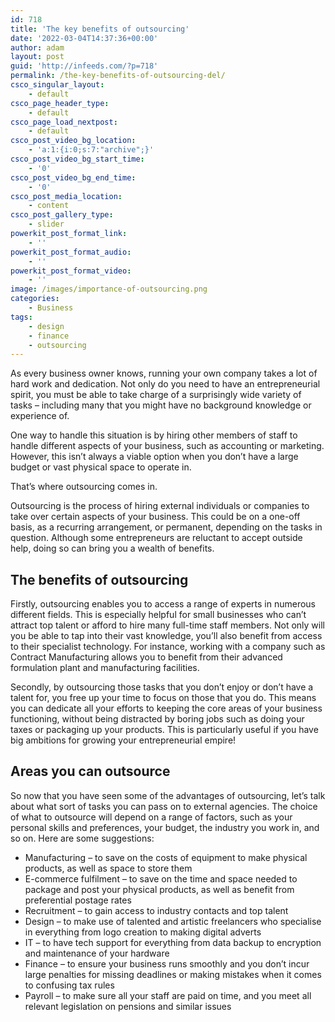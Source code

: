 ```yaml
---
id: 718
title: 'The key benefits of outsourcing'
date: '2022-03-04T14:37:36+00:00'
author: adam
layout: post
guid: 'http://infeeds.com/?p=718'
permalink: /the-key-benefits-of-outsourcing-del/
csco_singular_layout:
    - default
csco_page_header_type:
    - default
csco_page_load_nextpost:
    - default
csco_post_video_bg_location:
    - 'a:1:{i:0;s:7:"archive";}'
csco_post_video_bg_start_time:
    - '0'
csco_post_video_bg_end_time:
    - '0'
csco_post_media_location:
    - content
csco_post_gallery_type:
    - slider
powerkit_post_format_link:
    - ''
powerkit_post_format_audio:
    - ''
powerkit_post_format_video:
    - ''
image: /images/importance-of-outsourcing.png
categories:
    - Business
tags:
    - design
    - finance
    - outsourcing
---
```


As every business owner knows, running your own company takes a lot of hard work and dedication. Not only do you need to have an entrepreneurial spirit, you must be able to take charge of a surprisingly wide variety of tasks – including many that you might have no background knowledge or experience of.

One way to handle this situation is by hiring other members of staff to handle different aspects of your business, such as accounting or marketing. However, this isn’t always a viable option when you don’t have a large budget or vast physical space to operate in.

That’s where outsourcing comes in.

Outsourcing is the process of hiring external individuals or companies to take over certain aspects of your business. This could be on a one-off basis, as a recurring arrangement, or permanent, depending on the tasks in question. Although some entrepreneurs are reluctant to accept outside help, doing so can bring you a wealth of benefits.

## **The benefits of outsourcing**

Firstly, outsourcing enables you to access a range of experts in numerous different fields. This is especially helpful for small businesses who can’t attract top talent or afford to hire many full-time staff members. Not only will you be able to tap into their vast knowledge, you’ll also benefit from access to their specialist technology. For instance, working with a company such as Contract Manufacturing allows you to benefit from their advanced formulation plant and manufacturing facilities.

Secondly, by outsourcing those tasks that you don’t enjoy or don’t have a talent for, you free up your time to focus on those that you do. This means you can dedicate all your efforts to keeping the core areas of your business functioning, without being distracted by boring jobs such as doing your taxes or packaging up your products. This is particularly useful if you have big ambitions for growing your entrepreneurial empire!

## **Areas you can outsource**

So now that you have seen some of the advantages of outsourcing, let’s talk about what sort of tasks you can pass on to external agencies. The choice of what to outsource will depend on a range of factors, such as your personal skills and preferences, your budget, the industry you work in, and so on. Here are some suggestions:

- Manufacturing – to save on the costs of equipment to make physical products, as well as space to store them
- E-commerce fulfilment – to save on the time and space needed to package and post your physical products, as well as benefit from preferential postage rates
- Recruitment – to gain access to industry contacts and top talent
- Design – to make use of talented and artistic freelancers who specialise in everything from logo creation to making digital adverts
- IT – to have tech support for everything from data backup to encryption and maintenance of your hardware
- Finance – to ensure your business runs smoothly and you don’t incur large penalties for missing deadlines or making mistakes when it comes to confusing tax rules
- Payroll – to make sure all your staff are paid on time, and you meet all relevant legislation on pensions and similar issues